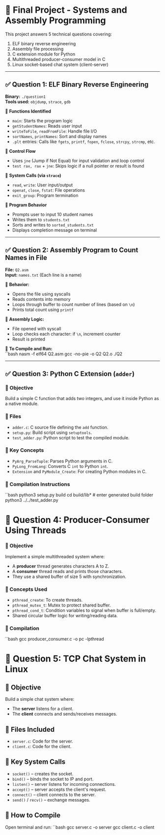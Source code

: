 # 📘 Final Project - Systems and Assembly Programming

This project answers 5 technical questions covering:
1. ELF binary reverse engineering  
2. Assembly file processing  
3. C extension module for Python  
4. Multithreaded producer-consumer model in C  
5. Linux socket-based chat system (client-server)

---

## ✅ Question 1: ELF Binary Reverse Engineering

**Binary:** `./question1`  
**Tools used:** `objdump`, `strace`, `gdb`

🔹 **Functions Identified**  
- `main`: Starts the program logic  
- `getStudentNames`: Reads user input  
- `writeToFile`, `readFromFile`: Handle file I/O  
- `sortNames`, `printNames`: Sort and display names  
- `.plt` entries: Calls like `fgets`, `printf`, `fopen`, `fclose`, `strcpy`, `strcmp`, etc.

🔹 **Control Flow**  
- Uses `jne` (Jump if Not Equal) for input validation and loop control  
- `test rax, rax` + `jne`: Skips logic if a null pointer or result is found  

🔹 **System Calls (via `strace`)**  
- `read`, `write`: User input/output  
- `openat`, `close`, `fstat`: File operations  
- `exit_group`: Program termination  

🔹 **Program Behavior**  
- Prompts user to input 10 student names  
- Writes them to `students.txt`  
- Sorts and writes to `sorted_students.txt`  
- Displays completion message on terminal  

---

## ✅ Question 2: Assembly Program to Count Names in File

**File:** `Q2.asm`  
**Input:** `names.txt` (Each line is a name)

🔹 **Behavior:**  
- Opens the file using syscalls  
- Reads contents into memory  
- Loops through buffer to count number of lines (based on `\n`)  
- Prints total count using `printf`

🔹 **Assembly Logic:**  
- File opened with syscall  
- Loop checks each character: if `\n`, increment counter  
- Result is printed

🔹 **To Compile and Run:**  
``bash
nasm -f elf64 Q2.asm
gcc -no-pie -o Q2 Q2.o
./Q2 

---

## ✅ Question 3: Python C Extension (`adder`)

### 🔹 Objective
Build a simple C function that adds two integers, and use it inside Python as a native module.

### 🔹 Files
- `adder.c`: C source file defining the `add` function.
- `setup.py`: Build script using `setuptools`.
- `test_adder.py`: Python script to test the compiled module.

### 🔹 Key Concepts
- `PyArg_ParseTuple`: Parses Python arguments in C.
- `PyLong_FromLong`: Converts C `int` to Python `int`.
- `Extension` and `PyModule_Create`: For creating Python modules in C.

### 🔹 Compilation Instructions
``bash
python3 setup.py build
cd build/lib*  # enter generated build folder
python3 ../../test_adder.py
# 🧵 Question 4: Producer-Consumer Using Threads

### 🔹 Objective
Implement a simple multithreaded system where:
- A **producer** thread generates characters A to Z.
- A **consumer** thread reads and prints those characters.
- They use a shared buffer of size 5 with synchronization.

### 🔹 Concepts Used
- `pthread_create`: To create threads.
- `pthread_mutex_t`: Mutex to protect shared buffer.
- `pthread_cond_t`: Condition variables to signal when buffer is full/empty.
- Shared circular buffer logic for writing/reading data.

### 🔹 Compilation
``bash
gcc producer_consumer.c -o pc -lpthread
# 💬 Question 5: TCP Chat System in Linux

## 🔹 Objective
Build a simple chat system where:
- The **server** listens for a client.
- The **client** connects and sends/receives messages.

## 🔹 Files Included
- `server.c`: Code for the server.
- `client.c`: Code for the client.

## 🔹 Key System Calls
- `socket()` – creates the socket.
- `bind()` – binds the socket to IP and port.
- `listen()` – server listens for incoming connections.
- `accept()` – server accepts the client's request.
- `connect()` – client connects to the server.
- `send()` / `recv()` – exchange messages.

## 🔹 How to Compile
Open terminal and run:
``bash
gcc server.c -o server
gcc client.c -o client
